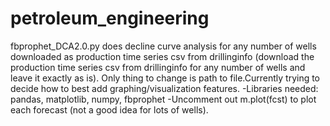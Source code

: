 # petroleum_engineering

fbprophet_DCA2.0.py does decline curve analysis for any number of wells downloaded as production time series csv from drillinginfo (download the production time series csv from drillinginfo for any number of wells and leave it exactly as is). Only thing to change is path to file.Currently trying to decide how to best add graphing/visualization features.
-Libraries needed: pandas, matplotlib, numpy, fbprophet
-Uncomment out m.plot(fcst) to plot each forecast (not a good idea for lots of wells).
